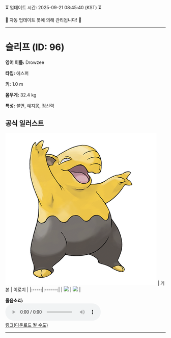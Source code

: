 
⏳ 업데이트 시간: 2025-09-21 08:45:40 (KST) ⏳

🤖 자동 업데이트 봇에 의해 관리됩니다! 🤖

---

# 슬리프 (ID: 96)
**영어 이름:** Drowzee

**타입:** 에스퍼

**키:** 1.0 m

**몸무게:** 32.4 kg

**특성:** 불면, 예지몽, 정신력

## 공식 일러스트
![](https://raw.githubusercontent.com/PokeAPI/sprites/master/sprites/pokemon/other/official-artwork/96.png)
| 기본 | 이로치 |
|:----:|:------:|
| <img src="http://play.pokemonshowdown.com/sprites/ani/drowzee.gif" width="200"> | <img src="http://play.pokemonshowdown.com/sprites/ani-shiny/drowzee.gif" width="200"> |

**울음소리:**<br><audio controls src="https://raw.githubusercontent.com/PokeAPI/cries/main/cries/pokemon/latest/96.ogg"></audio><br> [링크(다운로드 될 수도)](https://raw.githubusercontent.com/PokeAPI/cries/main/cries/pokemon/latest/96.ogg)


---
